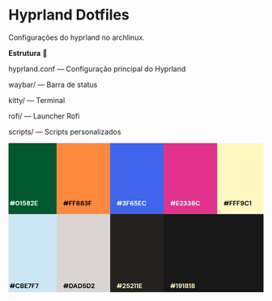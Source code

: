 # Hyprland Dotfiles 

Configurações do hyprland no archlinux.

**Estrutura** 📂

hyprland.conf — Configuração principal do Hyprland

waybar/ — Barra de status

kitty/ — Terminal 

rofi/ — Launcher Rofi

scripts/ — Scripts personalizados

![cores do sistema](https://github.com/hudsbls/dotfiles/blob/main/Screenshot_12-8-2025_17431_.jpeg?raw=true)
